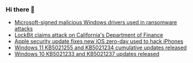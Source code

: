 ### Hi there 👋

<!--START_SECTION:feed-->
* [Microsoft-signed malicious Windows drivers used in ransomware attacks](https://www.bleepingcomputer.com/news/microsoft/microsoft-signed-malicious-windows-drivers-used-in-ransomware-attacks/)
* [LockBit claims attack on California's Department of Finance](https://www.bleepingcomputer.com/news/security/lockbit-claims-attack-on-californias-department-of-finance/)
* [Apple security update fixes new iOS zero-day used to hack iPhones](https://www.bleepingcomputer.com/news/apple/apple-security-update-fixes-new-ios-zero-day-used-to-hack-iphones/)
* [Windows 11 KB5021255 and KB5021234 cumulative updates released](https://www.bleepingcomputer.com/news/microsoft/windows-11-kb5021255-and-kb5021234-cumulative-updates-released/)
* [Windows 10 KB5021233 and KB5021237 updates released](https://www.bleepingcomputer.com/news/microsoft/windows-10-kb5021233-and-kb5021237-updates-released/)
<!--END_SECTION:feed-->

<!--
**frankenk/frankenk** is a ✨ _special_ ✨ repository because its `README.md` (this file) appears on your GitHub profile.

Here are some ideas to get you started:

- 🔭 I’m currently working on ...
- 🌱 I’m currently learning ...
- 👯 I’m looking to collaborate on ...
- 🤔 I’m looking for help with ...
- 💬 Ask me about ...
- 📫 How to reach me: ...
- 😄 Pronouns: ...
- ⚡ Fun fact: ...
-->



